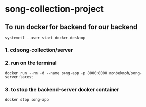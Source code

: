 # song-collection-project

## To run docker for backend for our backend

    systemctl --user start docker-desktop

 ### 1. cd song-collection/server   
 ### 2. run on the terminal

    docker run --rm -d --name song-app -p 8000:8000 mohbekmoh/song-server:latest

### 3. to stop the backend-server docker container
    docker stop song-app





